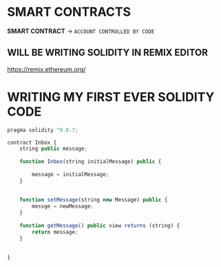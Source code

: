 # SMART CONTRACTS

**SMART CONTRACT** -> `ACCOUNT CONTROLLED BY CODE`

## WILL BE WRITING SOLIDITY IN REMIX EDITOR

<https://remix.ethereum.org/>

# WRITING MY FIRST EVER SOLIDITY CODE

```ts
pragma solidity ^0.8.7;

contract Inbox {
    string public message;
    
    function Inbox(string initialMessage) public {
        
        message = initialMessage;
    } 
    
    
    function setMessage(string new Message) public {
        messge = newMessage;
    }
    
    function getMessage() public view returns (string) {
        return message;
    }
    
    
}
```
